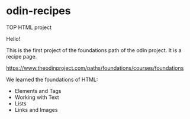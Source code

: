 # odin-recipes
TOP HTML project

Hello! 

This is the first project of the foundations path of the odin project. 
It is a recipe page. 

https://www.theodinproject.com/paths/foundations/courses/foundations

We learned the foundations of HTML:
- Elements and Tags
- Working with Text
- Lists
- Links and Images
